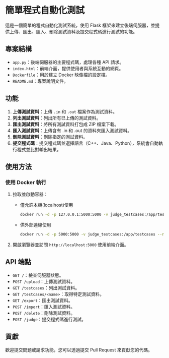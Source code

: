 # 簡單程式自動化測試

這是一個簡單的程式自動化測試系統，使用 Flask 框架來建立後端伺服器，並提供上傳、匯出、匯入、刪除測試資料及提交程式碼進行測試的功能。

## 專案結構

- `app.py`：後端伺服器的主要程式碼，處理各種 API 請求。
- `index.html`：前端介面，提供使用者與系統互動的網頁。
- `Dockerfile`：用於建立 Docker 映像檔的設定檔。
- `README.md`：專案說明文件。

## 功能

1. **上傳測試資料**：上傳 `.in` 和 `.out` 檔案作為測試資料。
2. **列出測試資料**：列出所有已上傳的測試資料。
3. **匯出測試資料**：將所有測試資料打包成 ZIP 檔案下載。
4. **匯入測試資料**：上傳含有 .in 和 .out 的資料夾匯入測試資料。
5. **刪除測試資料**：刪除指定的測試資料。
6. **提交程式碼**：提交程式碼並選擇語言（C++、Java、Python），系統會自動執行程式並比對輸出結果。

## 使用方法

### 使用 Docker 執行

1. 拉取並啟動容器：

    - 僅允許本機(localhost)使用
        ```sh
        docker run -d -p 127.0.0.1:5000:5000 -v judge_testcases:/app/testcases --name judge ghcr.io/0857boy/simple-code-judge:latest
        ```
    - 供外部連線使用
        ```sh
        docker run -d -p 5000:5000 -v judge_testcases:/app/testcases --name judge ghcr.io/0857boy/simple-code-judge:latest
        ```
2. 開啟瀏覽器並訪問 `http://localhost:5000` 使用前端介面。



## API 端點

- `GET /`：檢查伺服器狀態。
- `POST /upload`：上傳測試資料。
- `GET /testcases`：列出測試資料。
- `GET /testcases/<name>`：取得特定測試資料。
- `GET /export`：匯出測試資料。
- `POST /import`：匯入測試資料。
- `POST /delete`：刪除測試資料。
- `POST /judge`：提交程式碼進行測試。

## 貢獻

歡迎提交問題或請求功能，您可以透過提交 Pull Request 來貢獻您的代碼。